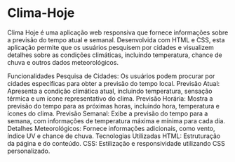 # Clima-Hoje
Clima Hoje é uma aplicação web responsiva que fornece informações sobre a previsão do tempo atual e semanal. Desenvolvida com HTML e CSS, esta aplicação permite que os usuários pesquisem por cidades e visualizem detalhes sobre as condições climáticas, incluindo temperatura, chance de chuva e outros dados meteorológicos.

Funcionalidades
Pesquisa de Cidades: Os usuários podem procurar por cidades específicas para obter a previsão do tempo local.
Previsão Atual: Apresenta a condição climática atual, incluindo temperatura, sensação térmica e um ícone representativo do clima.
Previsão Horária: Mostra a previsão do tempo para as próximas horas, incluindo hora, temperatura e ícones do clima.
Previsão Semanal: Exibe a previsão do tempo para a semana, com informações de temperatura máxima e mínima para cada dia.
Detalhes Meteorológicos: Fornece informações adicionais, como vento, índice UV e chance de chuva.
Tecnologias Utilizadas
HTML: Estruturação da página e do conteúdo.
CSS: Estilização e responsividade utilizando CSS personalizado.
